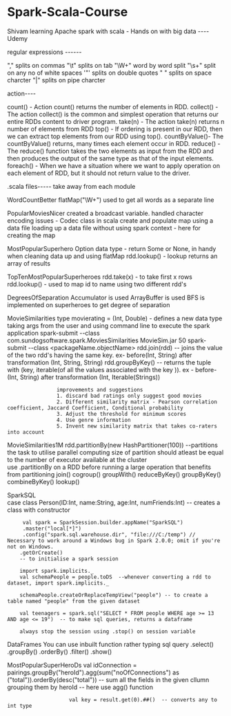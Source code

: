 # Spark-Scala-Course

Shivam 
learning Apache spark with scala - Hands on with big data ----Udemy

regular expressions ------

","   splits on commas
"\t"  splits on tab
"\\W+"  word by word split
"\\s+" split on any no of white spaces
'\"' splits on double quotes
" " splits on space charcter
"|" splits on pipe charcter


action----

count() - Action count() returns the number of elements in RDD.
collect() - The action collect() is the common and simplest operation that returns our entire RDDs content to driver program.
take(n) - The action take(n) returns n number of elements from RDD
top() - If ordering is present in our RDD, then we can extract top elements from our RDD using top().
countByValue()- The countByValue() returns, many times each element occur in RDD.
reduce() - The reduce() function takes the two elements as input from the RDD and then produces the output of the same type as that of the 	           input elements.
foreach() - When we have a situation where we want to apply operation on each element of RDD, but it should not return value to the driver.


.scala files----- take away from each module

WordCountBetter
					flatMap("\\W+") used to get all words as a separate line

PopularMoviesNicer 
					created a broadcast variable.
					handled character encoding issues - Codec class in scala
					create and populate map using a data file
					loading up a data file without using spark context - here for creating the map

MostPopularSuperhero
					Option data type - return Some or None, in handy when cleaning data up and using flatMap
					rdd.lookup() - lookup returns an array of results

TopTenMostPopularSuperheroes
							rdd.take(x) - to take first x rows
							rdd.lookup() - used to map id to name using two different rdd's

DegreesOfSeparation
					Accumulator is used
					ArrayBuffer is used
					BFS is implemented on superheroes to get degree of separation

MovieSimilarities
					type movierating = (Int, Double) - defines a new data type
					taking args from the user and using command line to execute the spark application
					spark-submit --class com.sundogsoftware.spark.MoviesSimilarities MovieSim.jar 50
					spark-submit --class <packageName.objectName> <name of saved jar file> <argument>
					rdd.join(rdd) -- joins the value of the two rdd's having the same key. ex- before(Int, String) after transformation (Int, String, String)
					rdd.groupByKey() -- returns the tuple with (key, iterable(of all the values associated with the key )). ex - before- (Int, String) after transformation (Int, Iterable(Strings))

					improvements and suggestions 
					1. discard bad ratings only suggest good movies
					2. Different similarity matrix - Pearson correlation coefficient, Jaccard Coefficient, Conditional probability
					3. Adjust the threshold for minimum scores
					4. Use genre information
					5. Invent new similarity matrix that takes co-raters into account

MovieSimilarities1M
					rdd.partitionBy(new HashPartitioner(100)) --partitions the task to utilise parallel computing 
					size of partition should atleast be equal to the number of executor available at the cluster\
					use .partitionBy on a RDD before running a large operation that benefits from partitioning 
						join()
						cogroup()
						groupWith()
						reduceByKey()
						groupByKey()
						combineByKey()
						lookup()

SparkSQL 	
		case class Person(ID:Int, name:String, age:Int, numFriends:Int) -- creates a class with constructor

		 val spark = SparkSession.builder.appName("SparkSQL")
		 .master("local[*]")
		 .config("spark.sql.warehouse.dir", "file:///C:/temp") // Necessary to work around a Windows bug in Spark 2.0.0; omit if you're not on Windows.
        .getOrCreate()
        -- to initialise a spark session

        import spark.implicits._
        val schemaPeople = people.toDS  --whenever converting a rdd to dataset, import spark.implicits._

        schemaPeople.createOrReplaceTempView("people") -- to create a table named "people" from the given dataset

        val teenagers = spark.sql("SELECT * FROM people WHERE age >= 13 AND age <= 19")  -- to make sql queries, returns a dataframe

        always stop the session using .stop() on session variable

DataFrames
			You can use inbuilt function rather typing sql query 
			.select()
			.groupBy()
			.orderBy()
			.filter()
			.show()

MostPopularSuperHeroDs
						val idConnection = pairings.groupBy("heroId").agg(sum("noOfConnections") as ("total")).orderBy(desc("total"))
						-- sum all the fields in the given cllumn grouping them by heroId
						-- here use agg() function

						val key = result.get(0).##()  -- converts any to int type
